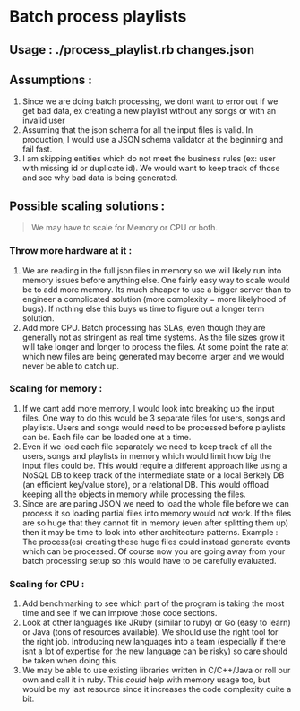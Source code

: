 # Batch process playlists

## Usage : ./process_playlist.rb changes.json

## Assumptions : 
1. Since we are doing batch processing, we dont want to error out if we get bad
   data, ex creating a new playlist without any songs or with an invalid user
2. Assuming that the json schema for all the input files is valid. In
   production, I would use a JSON schema validator at the beginning and fail
   fast.
3. I am skipping entities which do not meet the business rules (ex: user with
   missing id or duplicate id). We would want to keep track of those and see
   why bad data is being generated.

## Possible scaling solutions :
> We may have to scale for Memory or CPU or both.

### Throw more hardware at it :
1. We are reading in the full json files in memory so we
   will likely run into memory issues before anything else. One fairly easy way
   to scale would be to add more memory. Its much cheaper to use a bigger
   server than to engineer a complicated solution (more complexity = more
   likelyhood of bugs). If nothing else this buys us time to figure out
   a longer term solution.
2. Add more CPU. Batch processing has SLAs, even though they are generally not
   as stringent as real time systems. As the file sizes grow it will take 
   longer and longer to process the files. At some point the rate at which new 
   files are being generated may become larger and we would never be able to
   catch up.

### Scaling for memory :
1. If we cant add more memory, I would look into breaking up the input files.
   One way to do this would be 3 separate files for users, songs and playlists.
   Users and songs would need to be processed before playlists can be. Each
   file can be loaded one at a time.
2. Even if we load each file separately we need to keep track of all the users,
   songs and playlists in memory which would limit how big the input files
   could be. This would require a different approach like using a NoSQL DB to
   keep track of the intermediate state or a local Berkely DB (an efficient
   key/value store), or a relational DB. This would offload keeping all the
   objects in memory while processing the files.
3. Since are are paring JSON we need to load the whole file before we can process
   it so loading partial files into memory would not work.
   If the files are so huge that they cannot fit in memory (even after
   splitting them up) then it may be time to look into other
   architecture patterns. Example : The process(es) creating these huge files
   could instead generate events which can be processed. Of course now you are
   going away from your batch processing setup so this would have to be
   carefully evaluated.

### Scaling for CPU :
1. Add benchmarking to see which part of the program is taking the most time
   and see if we can improve those code sections.
2. Look at other languages like JRuby (similar to ruby) or Go (easy to learn)
   or Java (tons of resources available). We should use the right
   tool for the right job. Introducing new languages into a team (especially if
   there isnt a lot of expertise for the new language can be risky) so care
   should be taken when doing this.
3. We may be able to use existing libraries written in C/C++/Java or roll our
   own and call it in ruby. This *could* help with memory usage too, but would
   be my last resource since it increases the code complexity quite a bit.


